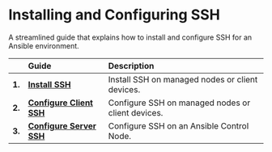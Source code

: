 # Installing and Configuring SSH

A streamlined guide that explains how to install and configure SSH for an Ansible environment.

|        | Guide                                     | Description                                       |
|:-------|:------------------------------------------|:--------------------------------------------------|
| **1.** | [**Install SSH**](install-ssh.md)         | Install SSH on managed nodes or client devices.   |
| **2.** | [**Configure Client SSH**](client-ssh.md) | Configure SSH on managed nodes or client devices. |
| **3.** | [**Configure Server SSH**](server-ssh.md) | Configure SSH on an Ansible Control Node.         |
